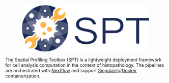 
<p align="center">
<img src="image_assets/SPT_logo_blue_on_transparent.png" width="400">
</p>

The Spatial Profiling Toolbox (SPT) is a lightweight deployment framework for cell analysis computation in the context of histopathology. The pipelines are orchestrated with [Nextflow](https://www.nextflow.io/) and support [Singularity](https://sylabs.io/guides/latest/user-guide/)/[Docker](https://hub.docker.com/r/nadeemlab/spt) containerization.
